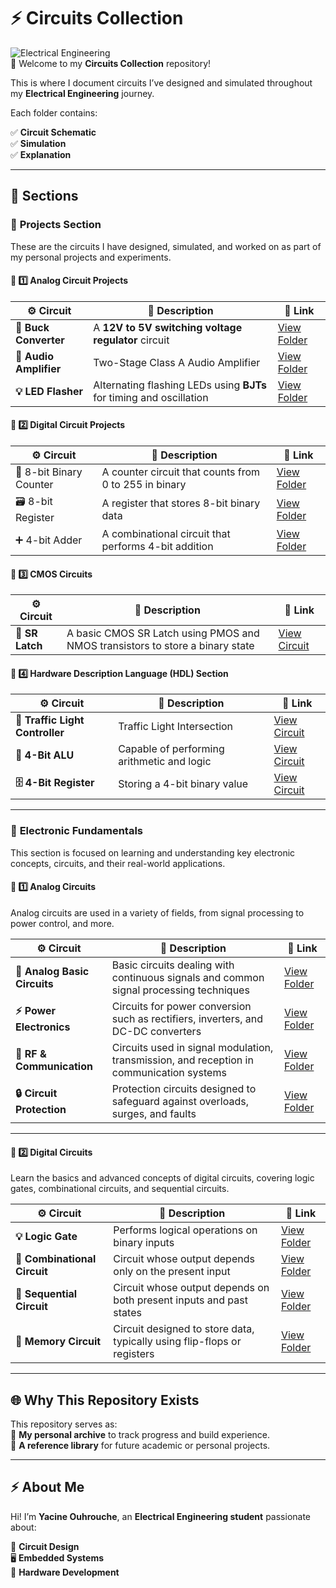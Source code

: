 # ⚡ **Circuits Collection**

![Electrical Engineering](https://img.shields.io/badge/Electrical%20Engineering-Projects-blue?style=for-the-badge)  
📡 Welcome to my **Circuits Collection** repository!

This is where I document circuits I’ve designed and simulated throughout my **Electrical Engineering** journey.

Each folder contains:

✅ **Circuit Schematic**  
✅ **Simulation**  
✅ **Explanation**  

---

## 📂 Sections

### 🔹 **Projects Section**
These are the circuits I have designed, simulated, and worked on as part of my personal projects and experiments.


#### 🔗 1️⃣ Analog Circuit Projects  
| ⚙️ Circuit            | 📜 Description                                                                  | 🔗 Link                                              |
|--------------------|------------------------------------------------------------------------------|---------------------------------------------------|
| **🔋 Buck Converter**  | A **12V to 5V switching voltage regulator** circuit | [View Folder](./Circuits_Projects/Buck_Converter) |
| **🎵 Audio Amplifier** | Two-Stage Class A Audio Amplifier | [View Folder](./Circuits_Projects/Audio_Amplifier) |
| **💡 LED Flasher**     | Alternating flashing LEDs using **BJTs** for timing and oscillation | [View Folder](./Circuits_Projects/LED_Flasher/)       |

#### 🔗 2️⃣ Digital Circuit Projects 
| ⚙️ Circuit                     | 📜 Description                                                                   | 🔗 Link                                              |
|------------------------|-----------------------------------------------|----------------------------------------------|
| 🔢 8-bit Binary Counter | A counter circuit that counts from 0 to 255 in binary | [View Folder](./Digital_Circuit_Project/Counter) |
| 🗃️ 8-bit Register      | A register that stores 8-bit binary data      | [View Folder](./Digital_Circuit_Project/Register)   |
| ➕ 4-bit Adder         | A combinational circuit that performs 4-bit addition   | [View Folder](./Digital_Circuit_Project/Adder)       |

#### 🔗 3️⃣ CMOS Circuits  
| ⚙️ Circuit | 📜 Description | 🔗 Link |
|---|---|---|
| **🔁 SR Latch** | A basic CMOS SR Latch using PMOS and NMOS transistors to store a binary state | [View Circuit](./CMOS_Circuits/SR_Latch/) |

#### 🔗 4️⃣ Hardware Description Language (HDL) Section  
| ⚙️ Circuit | 📜 Description | 🔗 Link |
|---|---|---|
| **🚦 Traffic Light Controller** | Traffic Light Intersection | [View Circuit](./HDL/Traffic_Light_Controller/) |
| **🧮 4-Bit ALU** | Capable of performing arithmetic and logic | [View Circuit](./HDL/4_Bit_ALU/) |
| **🗄 4-Bit Register** | Storing a 4-bit binary value | [View Circuit](./HDL/4_bit_register/) |

---

### 🔹 **Electronic Fundamentals**
This section is focused on learning and understanding key electronic concepts, circuits, and their real-world applications.

#### 🔗 1️⃣ **Analog Circuits**
 Analog circuits are used in a variety of fields, from signal processing to power control, and more.

| ⚙️ Circuit                  | 📜 Description                                                                         | 🔗 Link                                              |
|----------------------------|--------------------------------------------------------------------------------------|-----------------------------------------------------|
| **🔌 Analog Basic Circuits** | Basic circuits dealing with continuous signals and common signal processing techniques | [View Folder](./Analog_Circuits/Analog_Basic)               |
| **⚡ Power Electronics**     | Circuits for power conversion such as rectifiers, inverters, and DC-DC converters      | [View Folder](./Analog_Circuits/Power_Electronics)                  |
| **📡 RF & Communication**   | Circuits used in signal modulation, transmission, and reception in communication systems | [View Folder](./Analog_Circuits/RF_Circuits)               |
| **🔒 Circuit Protection**    | Protection circuits designed to safeguard against overloads, surges, and faults        | [View Folder](./Analog_Circuits/Circuit_Protection)                 |

---

#### 🔗 2️⃣ **Digital Circuits**
Learn the basics and advanced concepts of digital circuits, covering logic gates, combinational circuits, and sequential circuits.

| ⚙️ Circuit                     | 📜 Description                                                                   | 🔗 Link                                              |
|-------------------------------|-------------------------------------------------------------------------------|-----------------------------------------------------|
| **💡 Logic Gate**              | Performs logical operations on binary inputs | [View Folder](./Digital_Circuit/Logic_Gates) |
| **🔲 Combinational Circuit**   | Circuit whose output depends only on the present input                           | [View Folder](./Digital_Circuit/Combinational_Circuit) |
| **🔁 Sequential Circuit**      | Circuit whose output depends on both present inputs and past states             | [View Folder](./Digital_Circuit/Sequential_Circuit) |
| **🧠 Memory Circuit**          | Circuit designed to store data, typically using flip-flops or registers          | [View Folder](./Digital_Circuit/Memory_Circuit) |

---

## 🌐 Why This Repository Exists  
This repository serves as:  
🚀 **My personal archive** to track progress and build experience.  
📖 **A reference library** for future academic or personal projects.  

---

## ⚡ About Me  
Hi! I’m **Yacine Ouhrouche**, an **Electrical Engineering student** passionate about:

🔌 **Circuit Design**  
🖥️ **Embedded Systems**  
🔧 **Hardware Development**  
